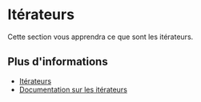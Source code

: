 # Itérateurs

Cette section vous apprendra ce que sont les itérateurs.

## Plus d'informations

- [Itérateurs](https://doc.rust-lang.org/book/ch13-02-iterators.html)
- [Documentation sur les itérateurs](https://doc.rust-lang.org/stable/std/iter/)
